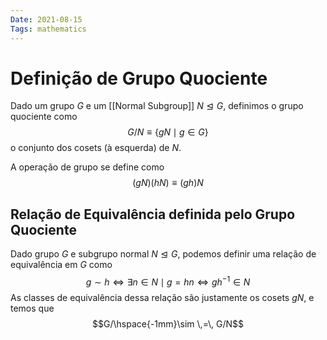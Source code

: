 ```yaml
---
Date: 2021-08-15
Tags: mathematics 
---
```

# Definição de Grupo Quociente
Dado um grupo $G$ e um [[Normal Subgroup]] $N \trianglelefteq G$, definimos o grupo quociente como 
$$G/N \equiv \{gN \mid g \in G\}$$
o conjunto dos cosets (à esquerda) de $N$. 

A operação de grupo se define  como
$$(gN)(hN) \equiv (gh)N$$

## Relação de Equivalência definida pelo Grupo Quociente
Dado grupo $G$ e subgrupo normal $N \trianglelefteq G$, podemos definir uma relação de equivalência em $G$ como
$$g \sim h \iff \exists n \in N \mid g = hn \iff gh^{-1} \in N$$
As classes de equivalência dessa relação são justamente os cosets $gN$, e temos que
$$G/\hspace{-1mm}\sim  \,=\, G/N$$
